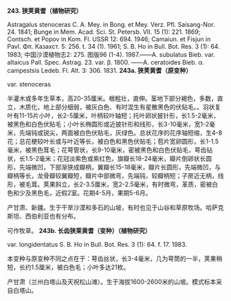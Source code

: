 **243. 狭荚黄耆（植物研究）**

Astragalus stenoceras C. A. Mey. in Bong. et Mey. Verz. Pfl. Saisang-Nor. 24. 1841; Bunge in Mem. Acad. Sci. St. Petersb. VII. 15 (1): 221. 1869; Contsch. et Popov in Kom. Fl. USSR 12: 694. 1946; Camaiun. et Fisjun in Pavl. Φπ. Казахст. 5: 256. t. 34 (1). 1961; S. B. Ho in Bull. Bot. Res. 3 (1): 64. 1983; 中国沙漠植物志2: 275. 图版96 (1-4). 1987.——A. subulatus Bieb. var. altaicus Pall. Spec. Astrag. 23. var. β. 1800. ——A. ceratoides Bieb. α. campestsis Ledeb. Fl. Alt. 3: 306. 1831.
**243a. 狭荚黄耆（原变种）**

var. stenoceras

半灌木或多年生草本，高20-35厘米。根粗壮，直伸。茎地下部分褐色，多数，直立，木质化，地上部分细弱，被灰白色、有时混生有星散黑色的伏贴毛。。羽状复叶有11-15片小叶，长2-5厘米，叶柄较叶轴短；托叶卵状披针形，长1.5-2毫米，被黑色和白色伏贴毛；小叶长椭圆形或近披针形和线形，长3-10毫米，宽1-2毫米，先端钝或锐尖，两面被白色伏贴毛，灰绿色。总状花序的花序轴短缩，生4-8花；总花梗较叶长或与叶近等长，被白色和黑色伏贴毛；苞片宽卵圆形，长1-1.5毫米，被黑色茸毛；花萼管状，长9-10毫米，密被黑色和白色伏贴毛，萼齿钻状，长1.5-2毫米；花冠淡紫色或紫红色，旗瓣长18-24毫米，瓣片倒卵状长圆形，先端微凹，下部渐狭成瓣柄，翼瓣长15-18毫米，瓣片长圆形，先端微凹，与瓣柄等长，龙骨瓣较翼瓣短，瓣片中部微弯，先端钝，较瓣柄短；子房近无柄，线形，被毛茸。荚果斜立，长2-3.5厘米，宽2-2.5毫米，有时微弯，革质，密被白色和少及黑色毛，近假2室。花期4-5月，果期5-6月。

产甘肃、新疆。生于干旱沙漠和多石的山坡，有时也见于山谷和草原牧场。哈萨克斯坦、西伯利亚也有分布。

可作牧草。
**243b. 长齿狭莱黄耆（变种）（植物研究）**

var. longidentatus S. B. Ho in Bull. Bot. Res. 3 (1): 64. f. 17. 1983.

本变种与原变种不同之点在于：萼齿丝状，长3-4毫米，几为萼筒的一半，荚果稍短，长约1.5厘米，被白色毛；小叶多达21枚。

产甘肃（兰州白塔山及天祝松山滩）。生于海拔1600-2600米的山坡。模式标本采自白塔山。
